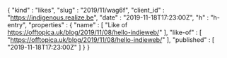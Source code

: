 {
  "kind" : "likes",
  "slug" : "2019/11/wag6f",
  "client_id" : "https://indigenous.realize.be",
  "date" : "2019-11-18T17:23:00Z",
  "h" : "h-entry",
  "properties" : {
    "name" : [ "Like of https://offtopica.uk/blog/2019/11/08/hello-indieweb/" ],
    "like-of" : [ "https://offtopica.uk/blog/2019/11/08/hello-indieweb/" ],
    "published" : [ "2019-11-18T17:23:00Z" ]
  }
}

